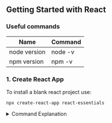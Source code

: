 ## Getting Started with React

### Useful commands

| Name  | Command |
| ------------- | ------------- |
| node version  | node -v  |
| npm version  | npm -v  |

### 1. Create React App

To install a blank react project use:

`npx create-react-app react-essentials`

<details><summary>Command Explanation</summary>
<p>

npx = Package Runner
  
react-essentials = Project Name

</p>
</details>
